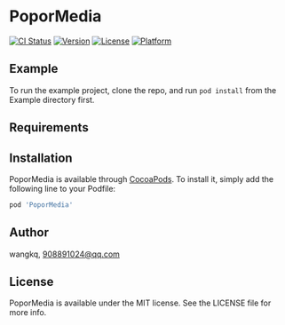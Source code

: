 # PoporMedia

[![CI Status](https://img.shields.io/travis/wangkq/PoporMedia.svg?style=flat)](https://travis-ci.org/wangkq/PoporMedia)
[![Version](https://img.shields.io/cocoapods/v/PoporMedia.svg?style=flat)](https://cocoapods.org/pods/PoporMedia)
[![License](https://img.shields.io/cocoapods/l/PoporMedia.svg?style=flat)](https://cocoapods.org/pods/PoporMedia)
[![Platform](https://img.shields.io/cocoapods/p/PoporMedia.svg?style=flat)](https://cocoapods.org/pods/PoporMedia)

## Example

To run the example project, clone the repo, and run `pod install` from the Example directory first.

## Requirements

## Installation

PoporMedia is available through [CocoaPods](https://cocoapods.org). To install
it, simply add the following line to your Podfile:

```ruby
pod 'PoporMedia'
```

## Author

wangkq, 908891024@qq.com

## License

PoporMedia is available under the MIT license. See the LICENSE file for more info.
